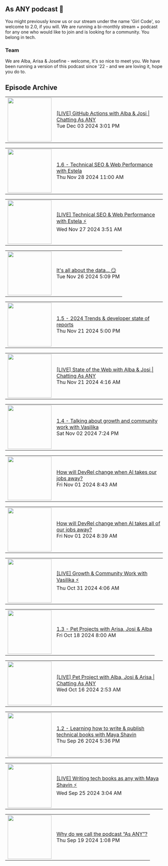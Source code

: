 ## As ANY podcast 👋

You might previously know us or our stream under the name 'Girl Code', so welcome to 2.0, if you will. We are running a bi-monthly stream + podcast for any one who would like to join and is looking for a community. You belong in tech.

### Team

We are Alba, Arisa & Josefine - welcome, it's so nice to meet you. We have been running a version of this podcast since '22 - and we are loving it, hope you do to.

## Episode Archive

<!-- BLOG-POST-LIST:START --><table><tr><td><a href="https://www.youtube.com/watch?v=AFTjw3zVKBQ"><img width="140px" src="http://img.youtube.com/vi/$videoId/0.jpg"></a></td>
<td><a href="https://www.youtube.com/watch?v=AFTjw3zVKBQ">[LIVE] GitHub Actions with Alba &amp; Josi | Chatting As ANY</a><br/>Tue Dec 03 2024 3:01 PM</td></tr></table>
<table><tr><td><a href="https://www.youtube.com/watch?v=XNCP8HG_C04"><img width="140px" src="http://img.youtube.com/vi/$videoId/0.jpg"></a></td>
<td><a href="https://www.youtube.com/watch?v=XNCP8HG_C04">1.6 - Technical SEO &amp; Web Performance with Estela</a><br/>Thu Nov 28 2024 11:00 AM</td></tr></table>
<table><tr><td><a href="https://www.youtube.com/watch?v=SDcDutjZrp8"><img width="140px" src="http://img.youtube.com/vi/$videoId/0.jpg"></a></td>
<td><a href="https://www.youtube.com/watch?v=SDcDutjZrp8">[LIVE] Technical SEO &amp; Web Performance with Estela ⚡️</a><br/>Wed Nov 27 2024 3:51 AM</td></tr></table>
<table><tr><td><a href="https://www.youtube.com/watch?v=SpyKyPfuJjA"><img width="140px" src="http://img.youtube.com/vi/$videoId/0.jpg"></a></td>
<td><a href="https://www.youtube.com/watch?v=SpyKyPfuJjA">It&#39;s all about the data... 😏</a><br/>Tue Nov 26 2024 5:09 PM</td></tr></table>
<table><tr><td><a href="https://www.youtube.com/watch?v=rzXSQ49ii-E"><img width="140px" src="http://img.youtube.com/vi/$videoId/0.jpg"></a></td>
<td><a href="https://www.youtube.com/watch?v=rzXSQ49ii-E">1.5 - 2024 Trends &amp; developer state of reports</a><br/>Thu Nov 21 2024 5:00 PM</td></tr></table>
<table><tr><td><a href="https://www.youtube.com/watch?v=DYETgt08ZFg"><img width="140px" src="http://img.youtube.com/vi/$videoId/0.jpg"></a></td>
<td><a href="https://www.youtube.com/watch?v=DYETgt08ZFg">[LIVE] State of the Web with Alba &amp; Josi | Chatting As ANY</a><br/>Thu Nov 21 2024 4:16 AM</td></tr></table>
<table><tr><td><a href="https://www.youtube.com/watch?v=0GcQv-IAGgY"><img width="140px" src="http://img.youtube.com/vi/$videoId/0.jpg"></a></td>
<td><a href="https://www.youtube.com/watch?v=0GcQv-IAGgY">1.4 - Talking about growth and community work with Vasilika</a><br/>Sat Nov 02 2024 7:24 PM</td></tr></table>
<table><tr><td><a href="https://www.youtube.com/watch?v=qF_hb66tMVI"><img width="140px" src="http://img.youtube.com/vi/$videoId/0.jpg"></a></td>
<td><a href="https://www.youtube.com/watch?v=qF_hb66tMVI">How will DevRel change when AI takes our jobs away?</a><br/>Fri Nov 01 2024 8:43 AM</td></tr></table>
<table><tr><td><a href="https://www.youtube.com/watch?v=ct03EQPbXYE"><img width="140px" src="http://img.youtube.com/vi/$videoId/0.jpg"></a></td>
<td><a href="https://www.youtube.com/watch?v=ct03EQPbXYE">How will DevRel change when AI takes all of our jobs away?</a><br/>Fri Nov 01 2024 8:39 AM</td></tr></table>
<table><tr><td><a href="https://www.youtube.com/watch?v=u2G1M7fMF5w"><img width="140px" src="http://img.youtube.com/vi/$videoId/0.jpg"></a></td>
<td><a href="https://www.youtube.com/watch?v=u2G1M7fMF5w">[LIVE] Growth &amp; Community Work with Vasilika ⚡️</a><br/>Thu Oct 31 2024 4:06 AM</td></tr></table>
<table><tr><td><a href="https://www.youtube.com/watch?v=1ad-mpmTlhs"><img width="140px" src="http://img.youtube.com/vi/$videoId/0.jpg"></a></td>
<td><a href="https://www.youtube.com/watch?v=1ad-mpmTlhs">1.3 - Pet Projects with Arisa, Josi &amp; Alba</a><br/>Fri Oct 18 2024 8:00 AM</td></tr></table>
<table><tr><td><a href="https://www.youtube.com/watch?v=PTrVun7nx5g"><img width="140px" src="http://img.youtube.com/vi/$videoId/0.jpg"></a></td>
<td><a href="https://www.youtube.com/watch?v=PTrVun7nx5g">[LIVE] Pet Project with Alba, Josi &amp; Arisa | Chatting As ANY</a><br/>Wed Oct 16 2024 2:53 AM</td></tr></table>
<table><tr><td><a href="https://www.youtube.com/watch?v=MulXhuTNdqk"><img width="140px" src="http://img.youtube.com/vi/$videoId/0.jpg"></a></td>
<td><a href="https://www.youtube.com/watch?v=MulXhuTNdqk">1.2 - Learning how to write &amp; publish technical books with Maya Shavin</a><br/>Thu Sep 26 2024 5:36 PM</td></tr></table>
<table><tr><td><a href="https://www.youtube.com/watch?v=yUF9gBteeco"><img width="140px" src="http://img.youtube.com/vi/$videoId/0.jpg"></a></td>
<td><a href="https://www.youtube.com/watch?v=yUF9gBteeco">[LIVE] Writing tech books as any with Maya Shavin ⚡️</a><br/>Wed Sep 25 2024 3:04 AM</td></tr></table>
<table><tr><td><a href="https://www.youtube.com/watch?v=JcvSobBEnJU"><img width="140px" src="http://img.youtube.com/vi/$videoId/0.jpg"></a></td>
<td><a href="https://www.youtube.com/watch?v=JcvSobBEnJU">Why do we call the podcast “As ANY”?</a><br/>Thu Sep 19 2024 1:08 PM</td></tr></table>
<!-- BLOG-POST-LIST:END -->

<!--

**Here are some ideas to get you started:**

🙋‍♀️ A short introduction - what is your organization all about?
🌈 Contribution guidelines - how can the community get involved?
👩‍💻 Useful resources - where can the community find your docs? Is there anything else the community should know?
🍿 Fun facts - what does your team eat for breakfast?
🧙 Remember, you can do mighty things with the power of [Markdown](https://docs.github.com/github/writing-on-github/getting-started-with-writing-and-formatting-on-github/basic-writing-and-formatting-syntax)
-->
